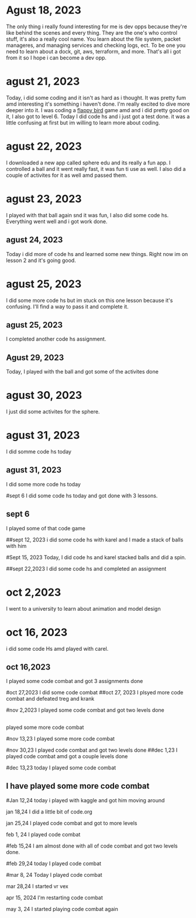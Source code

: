    # Agust 18, 2023
The only thing i really found interesting for me is dev opps because they're like behind the scenes and every thing. They are the one's who control stuff, it's also a really cool name. You learn about the file system, packet manageres, and managing services and checking logs, ect. To be one you need to learn about a dock, git, aws, terraform, and more. That's all i got from it so I hope i can become a dev opp.

# agust 21, 2023
Today, i did some coding and it isn't as hard as i thought. It was pretty fum amd  interesting it's something i haven't done. 
I'm really excited to dive more deeper into it. I was coding a [flappy bird](https://studio.code.org/flappy/6) game amd
and i did pretty good on it, I also got to level 6.
Today I did code hs and i just got a test done. it was a little confusing at first but im willing to learn more about coding.


# agust 22, 2023
I downloaded a new app called sphere edu and its really a fun app. I controlled a ball and it went really fast, it was fun ti use as well.
I also did a couple of activites for it as well amd passed them.



# agust 23, 2023
I played with that ball again snd it was fun, I also did some code hs. Everything went well and i got work done.


## agust 24, 2023
Today i did more of code hs and learned some new things. Right now im on lesson 2 and it's going good. 


# agust 25, 2023
I did some more code hs but im stuck on this one lesson because it's confusing. I'll find a way to pass it and complete it.
## agust 25, 2023
I completed another code hs assignment.

## Agust 29, 2023
 Today, I played with the ball and got some of the activites done



 # agust 30, 2023
 I just did some activites for the sphere.



 # agust 31, 2023
 I did somme code hs today
## agust 31, 2023
I did some more code hs today



#sept 6
I did some code hs today and got done with 3 lessons.
## sept 6
I played some of that code game



##sept 12, 2023
i did some code hs with karel and I made a stack of balls with him


#Sept 15, 2023
Today, I did code hs and karel stacked balls and did a spin.



##sept 22,2023
I did some code hs and completed an assignment



# oct 2,2023
I went to a university to learn about animation and model design



# oct 16, 2023
i did some code Hs amd played with carel. 
## oct 16,2023
I played some code combat and got 3 assignments done


#oct 27,2023
I did some code combat
##oct 27, 2023
I plsyed more code combat and defeated treg and krank


#nov 2,2023
I played some code combat and got two levels done
##
played some more code combat



#nov 13,23
I played some more code combat


#nov 30,23
I played code combat and got two levels done
##dec 1,23 
I played code combat amd got a couple levels done



#dec 13,23
today I played some code combat
## I have played some more code combat


#Jan 12,24
today i played with kaggle and got him moving around


jan 18,24
I did a little bit of code.org


jan 25,24
I played code combat and got to more levels


feb 1, 24
I played code combat


#feb 15,24
I am almost done with all of code combat and got two levels done.



#feb 29,24
today I played code combat



#mar 8, 24
Today I played code combat


mar 28,24
I started vr vex


apr 15, 2024
I'm restarting code combat



may 3, 24
I started playing code combat again

